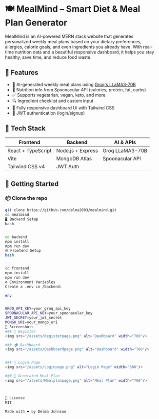 # 🍽️ MealMind – Smart Diet & Meal Plan Generator

MealMind is an AI-powered MERN stack website that generates personalized weekly meal plans based on your dietary preferences, allergies, calorie goals, and even ingredients you already have. With real-time nutrition data and a beautiful responsive dashboard, it helps you stay healthy, save time, and reduce food waste.

## 🌟 Features

- 🧠 AI-generated weekly meal plans using [Groq's LLaMA3-70B](https://groq.com/)
- 🍏 Nutrition info from Spoonacular API (calories, protein, fat, carbs)
- ✅ Supports vegetarian, vegan, keto, and more
- 🔍 Ingredient checklist and custom input
- 📱 Fully responsive dashboard UI with Tailwind CSS
- 🔐 JWT authentication (login/signup)

## 🔧 Tech Stack

| Frontend | Backend | AI & APIs |
|---------|---------|-----------|
| React + TypeScript | Node.js + Express | Groq LLaMA3-70B |
| Vite | MongoDB Atlas | Spoonacular API |
| Tailwind CSS v4 | JWT Auth |  |

## 🚀 Getting Started

### 📦 Clone the repo

```bash
git clone https://github.com/delma2003/mealmind.git
cd mealmind
🖥️ Backend Setup
bash


cd backend
npm install
npm run dev
🌐 Frontend Setup
bash


cd frontend
npm install
npm run dev
⚙️ Environment Variables
Create a .env in /backend:

env


GROQ_API_KEY=your_groq_api_key
SPOONACULAR_API_KEY=your_spoonacular_key
JWT_SECRET=your_jwt_secret
MONGO_URI=your_mongo_uri
📸 Screenshots
### 👤 Register
<img src="/assets/Registerpage.png" alt="Dashboard" width="700"/>

### 🏠 Dashboard
<img src="/assets/Dashboardpage.png" alt="Dashboard" width="700"/>


### 🔐 Login Page
<img src="/assets/Loginpage.png" alt="Login Page" width="500"/>

### 🧠 Generated Meal Plan
<img src="/assets/Mealplanpage.png" alt="Meal Plan" width="700"/>



📜 License
MIT

Made with ❤️ by Delma Johnson